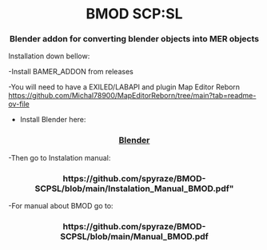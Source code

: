<h1 align="center">BMOD SCP:SL </h1>


<h3 align="center"> Blender addon for converting blender objects into MER objects</h3>
<a href="https://discord.gg/wn8h8Dvx">
     <alt="Report bug on Discord">
</a>    

Installation down bellow:

-Install BAMER_ADDON from releases

-You will need to have a EXILED/LABAPI and plugin Map Editor Reborn
       https://github.com/Michal78900/MapEditorReborn/tree/main?tab=readme-ov-file

- Install Blender here:

 <h3 align="center"><a   href="https://www.blender.org/download">Blender</a> </h3>

      
-Then go to Instalation manual:

 <h3 align="center"> https://github.com/spyraze/BMOD-SCPSL/blob/main/Instalation_Manual_BMOD.pdf" </h3>

-For manual about BMOD go to:

<h3 align="center"> https://github.com/spyraze/BMOD-SCPSL/blob/main/Manual_BMOD.pdf </h3>





